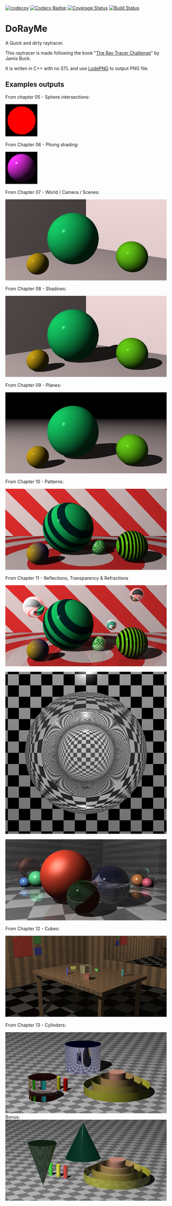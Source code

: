 [![codecov](https://codecov.io/gh/Godzil/DoRayMe/branch/master/graph/badge.svg)](https://codecov.io/gh/Godzil/DoRayMe) [![Codacy Badge](https://api.codacy.com/project/badge/Grade/66339747e4a843719cba29cf5e31ff90)](https://www.codacy.com/manual/Godzil/DoRayMe?utm_source=github.com&amp;utm_medium=referral&amp;utm_content=Godzil/DoRayMe&amp;utm_campaign=Badge_Grade) [![Coverage Status](https://coveralls.io/repos/github/Godzil/DoRayMe/badge.svg?branch=master)](https://coveralls.io/github/Godzil/DoRayMe?branch=master) [![Build Status](https://travis-ci.org/Godzil/DoRayMe.svg?branch=master)](https://travis-ci.org/Godzil/DoRayMe)

DoRayMe
=======

A Quick and dirty raytracer.


This raytracer is made following the book "[The Ray Tracer Challenge](https://pragprog.com/book/jbtracer/the-ray-tracer-challenge)" by Jamis Buck.

It is writen in C++ with no STL and use [LodePNG](https://github.com/lvandeve/lodepng) to output PNG file.


Examples outputs
----------------

From chapter 05 - Sphere intersections:

![Chapter 5 rendering test](output/ch5_test.png)

From Chapter 06 - Phong shading:

![Chapter 6 rendering test](output/ch6_test.png)

From Chapter 07 - World / Camera / Scenes:

![Chapter 7 rendering test](output/ch7_test.png)

From Chapter 08 - Shadows:

![Chapter 8 rendering test](output/ch8_test.png)

From Chapter 09 - Planes:

![Chapter 9 rendering test](output/ch9_test.png)

From Chapter 10 - Patterns:

![Chapter 10 rendering test](output/ch10_test.png)

From Chapter 11 - Reflections, Transparency & Refractions

![Chapter 11 reflections rendering test](output/ch11_reflection.png)

![Chapter 11 refraction rendering test](output/ch11_refraction.png)

![Chapter 11 rendering test](output/ch11_test.png)

From Chapter 12 - Cubes:

![Chapter 12 rendering test](output/ch12_test.png)

From Chapter 13 - Cylinders:

![Chapter 13 rendering test](output/ch13_test.png)
Bonus:
![Chapter 13 cone test](output/ch13_cone.png)